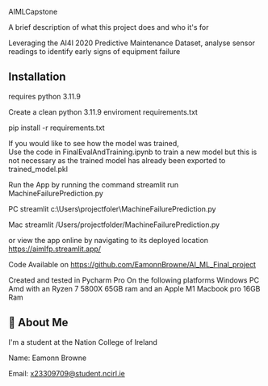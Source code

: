 
AIMLCapstone

A brief description of what this project does and who it's for

Leveraging the AI4I 2020 Predictive Maintenance Dataset, analyse sensor readings to identify early signs of equipment failure

## Installation

requires python 3.11.9

Create a clean python 3.11.9 enviroment
requirements.txt

pip install -r requirements.txt

    
If you would like to see how the model was trained,  
Use the code in FinalEvalAndTraining.ipynb to train a new model but this is not necessary as the trained model has already been exported to trained_model.pkl

Run the App by running the command 
streamlit run <path to app>MachineFailurePrediction.py 

PC 
streamlit c:\Users<userName>\projectfoler\MachineFailurePrediction.py 

Mac 
streamlit /Users/projectfolder/MachineFailurePrediction.py

or view the app online by navigating to its deployed location https://aimlfp.streamlit.app/

Code Available on https://github.com/EamonnBrowne/AI_ML_Final_project



Created and tested in Pycharm Pro On the following platforms 
Windows PC Amd with an Ryzen 7 5800X 65GB ram 
and an Apple M1 Macbook pro 16GB Ram  


## 🚀 About Me
I'm a student at the Nation College of Ireland 

Name: Eamonn Browne

Email: x23309709@student.ncirl.ie





```


